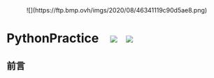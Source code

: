 <center>![](https://ftp.bmp.ovh/imgs/2020/08/46341119c90d5ae8.png)</center>
  
# PythonPractice&nbsp;&nbsp;&nbsp; ![](https://img.shields.io/badge/Language-Python-yellow.svg)&nbsp;&nbsp;&nbsp;![](https://img.shields.io/badge/Author-Am0xil-blue.svg)  



## 前言

